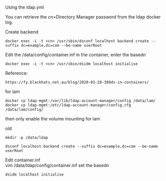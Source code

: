 Using the ldap.yml  

You can retrieve the cn=Directory Manager password from the ldap docker log.

Create backend

```
docker exec -i -t <cn> /usr/sbin/dsconf localhost backend create --suffix dc=example,dc=com --be-name userRoot
```
Edit the /data/config/container.inf in the container, enter the basedn

```
docker exec -i -t <cn> /usr/sbin/dsidm localhost initialise
```

Reference:  

```
https://fy.blackhats.net.au/blog/2020-03-28-389ds-in-containers/
```

for lam

```
docker cp ldap-mgmt:/var/lib/ldap-account-manager/config /data/lam/
docker cp ldap-mgmt:/etc/ldap-account-manager/config.cfg /data/lam/config/
```

then only enable the volume mounting for lam

old

```
mkdir -p /data/ldap

dsconf localhost backend create --suffix dc=example,dc=com --be-name userRoot  
```

Edit container.inf  
vim /data/ldap/config/container.inf
set the basedn

```
dsidm localhost initialise
```


